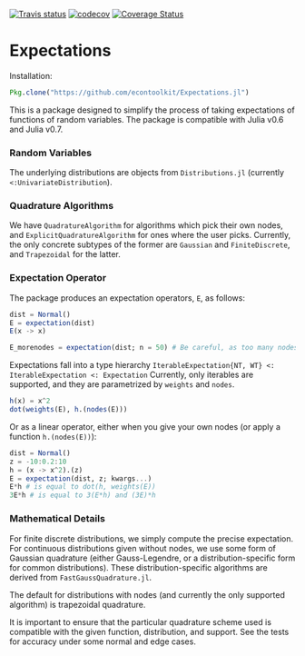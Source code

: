 [![Travis status](https://travis-ci.org/econtoolkit/Expectations.jl.svg?branch=master)](https://travis-ci.org/econtoolkit/Expectations.jl)
[![codecov](https://codecov.io/gh/econtoolkit/Expectations.jl/branch/master/graph/badge.svg)](https://codecov.io/gh/econtoolkit/Expectations.jl)
[![Coverage Status](https://coveralls.io/repos/github/econtoolkit/Expectations.jl/badge.svg?branch=master)](https://coveralls.io/github/econtoolkit/Expectations.jl?branch=master)


# Expectations

Installation:
```julia
Pkg.clone("https://github.com/econtoolkit/Expectations.jl")
```

This is a package designed to simplify the process of taking expectations of functions of random variables. The package is compatible with Julia v0.6 and Julia v0.7. 

### Random Variables 

The underlying distributions are objects from `Distributions.jl` (currently `<:UnivariateDistribution`).

### Quadrature Algorithms

We have `QuadratureAlgorithm` for algorithms which pick their own nodes, and 
`ExplicitQuadratureAlgorithm` for ones where the user picks. Currently, the only concrete subtypes of 
the former are `Gaussian` and `FiniteDiscrete`, and `Trapezoidal` for the latter.

### Expectation Operator

The package produces an expectation operators, `E`, as follows:

```julia
dist = Normal()
E = expectation(dist)
E(x -> x)

E_morenodes = expectation(dist; n = 50) # Be careful, as too many nodes can introduce floating-point errors from miniscule exponents. 
```

Expectations fall into a type hierarchy `IterableExpectation{NT, WT} <: IterableExpectation <: Expectation`
Currently, only iterables are supported, and they are parametrized by `weights` and `nodes`.

```julia
h(x) = x^2 
dot(weights(E), h.(nodes(E)))
```

Or as a linear operator, either when you give your own nodes (or apply a function `h.(nodes(E))`):

```julia
dist = Normal()
z = -10:0.2:10
h = (x -> x^2).(z)
E = expectation(dist, z; kwargs...)
E*h # is equal to dot(h, weights(E))
3E*h # is equal to 3(E*h) and (3E)*h
```

### Mathematical Details

For finite discrete distributions, we simply compute the precise expectation. For 
continuous distributions given without nodes, we use some form of Gaussian quadrature
(either Gauss-Legendre, or a distribution-specific form for common distributions). These
distribution-specific algorithms are derived from `FastGaussQuadrature.jl`.

The default for distributions with nodes (and currently the only supported algorithm) is 
trapezoidal quadrature. 

It is important to ensure that the particular quadrature scheme used is compatible with the 
given function, distribution, and support. See the tests for accuracy under some normal and
edge cases. 


